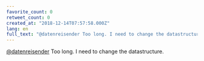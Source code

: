 ```yaml
---
favorite_count: 0
retweet_count: 0
created_at: "2018-12-14T07:57:58.000Z"
lang: en
full_text: "@datenreisender Too long. I need to change the datastructure."
---
```


[@datenreisender](https://twitter.com/datenreisender) Too long. I need to change
the datastructure.
